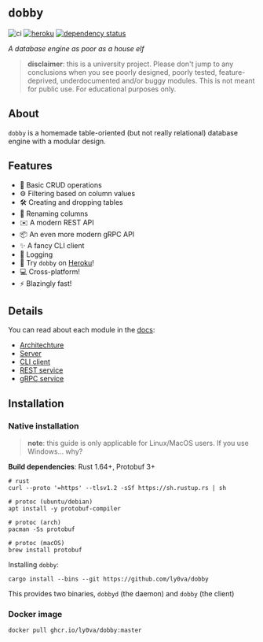 # `dobby`

![ci](https://github.com/ly0va/dobby/actions/workflows/ci.yml/badge.svg)
[![heroku](https://heroku-badge.herokuapp.com/?app=do88y)](http://dobby.lyova.xyz)
[![dependency status](https://deps.rs/repo/github/ly0va/dobby/status.svg)](https://deps.rs/repo/github/ly0va/dobby)

*A database engine as poor as a house elf*

> **disclaimer**: this is a university project. Please don't jump to any conclusions when you see
> poorly designed, poorly tested, feature-deprived, underdocumented and/or buggy modules.
> This is not meant for public use. For educational purposes only.

## About

`dobby` is a homemade table-oriented (but not really relational) database engine with a modular design.

## Features

- :floppy_disk: Basic CRUD operations
- :gear: Filtering based on column values
- :hammer_and_wrench: Creating and dropping tables
- :pencil: Renaming columns
- :envelope: A modern REST API
- :package: An even more modern gRPC API
- :sparkles: A fancy CLI client
- :ledger: Logging
- :rocket: Try `dobby` on [Heroku](http://dobby.lyova.xyz)!
- :computer: Cross-platform!
- :zap: Blazingly fast!

## Details

You can read about each module in the [docs](./docs):

- [Architechture](./docs/architecture.md)
- [Server](./docs/server.md)
- [CLI client](./docs/cli.md)
- [REST service](./docs/rest-api.md)
- [gRPC service](./docs/grpc-api.md)

## Installation

### Native installation

> **note**: this guide is only applicable for Linux/MacOS users. If you use Windows... why?

**Build dependencies**: Rust 1.64+, Protobuf 3+

```
# rust
curl --proto '=https' --tlsv1.2 -sSf https://sh.rustup.rs | sh

# protoc (ubuntu/debian)
apt install -y protobuf-compiler

# protoc (arch)
pacman -Ss protobuf

# protoc (macOS)
brew install protobuf
```

Installing `dobby`:

```
cargo install --bins --git https://github.com/ly0va/dobby
```

This provides two binaries, `dobbyd` (the daemon) and `dobby` (the client)

### Docker image

```
docker pull ghcr.io/ly0va/dobby:master
```
